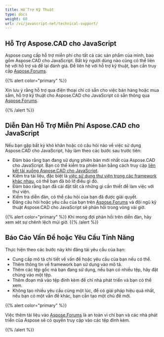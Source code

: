 ```yaml
---
title: Hỗ Trợ Kỹ Thuật
type: docs
weight: 60
url: /vi/javascript-net/technical-support/
---
```


## **Hỗ Trợ Aspose.CAD cho JavaScript**

Aspose cung cấp hỗ trợ miễn phí cho tất cả các sản phẩm của mình, bao gồm Aspose.CAD cho JavaScript. Bất kỳ người dùng nào cũng có thể liên hệ với hỗ trợ và để lại đánh giá. Để liên hệ với hỗ trợ kỹ thuật, bạn cần truy cập [Aspose.Forums](https://forum.aspose.com/c/cad/19).

{{% alert color="primary" %}} 

Xin lưu ý rằng hỗ trợ qua điện thoại chỉ có sẵn cho việc bán hàng hoặc mua sắm, hỗ trợ kỹ thuật cho Aspose.CAD cho JavaScript có sẵn thông qua [Aspose.Forums](https://forum.aspose.com/c/cad/19).

{{% /alert %}}

## **Diễn Đàn Hỗ Trợ Miễn Phí Aspose.CAD cho JavaScript**

Nếu bạn gặp bất kỳ khó khăn hoặc có câu hỏi nào về việc sử dụng Aspose.CAD cho JavaScript, hãy làm theo các bước sau trước tiên:

- Đảm bảo rằng bạn đang sử dụng phiên bản mới nhất của Aspose.CAD cho JavaScript. Bạn có thể kiểm tra phiên bản bằng cách truy cập [liên kết tải xuống Aspose.CAD cho JavaScript](https://www.npmjs.com/package/aspose-cad).
- Kiểm tra tài liệu, đặc biệt là [việc sử dụng thư viện trong các framework khác nhau](/vi/cad/javascript-net/showcases/), có thể bạn đã bỏ lỡ điều gì đó.
- Đảm bảo rằng bạn đã cài đặt tất cả những gì cần thiết để làm việc với thư viện.
- Kiểm tra diễn đàn, có thể câu hỏi của bạn đã được giải quyết.
- Đăng câu hỏi hoặc yêu cầu của bạn trên [Aspose.Forums](https://forum.aspose.com/c/cad/19) và đội ngũ kỹ thuật Aspose.CAD cho JavaScript sẽ phản hồi trong vòng vài giờ.


{{% alert color="primary" %}} 
Khi mong đợi phản hồi trên diễn đàn, hãy xem xét sự chênh lệch múi giờ.
{{% /alert %}}

## **Báo Cáo Vấn Đề hoặc Yêu Cầu Tính Năng**

Thực hiện theo các bước này khi đăng tải yêu cầu của bạn:

- Cung cấp mô tả chi tiết về vấn đề hoặc yêu cầu của bạn nếu có thể.
- Thêm thông tin về framework bạn sử dụng vào mô tả.
- Thêm các tệp gốc mà bạn đang sử dụng, nếu bạn có nhiều tệp, hãy đặt chúng vào một tệp.
- Thêm đoạn mã vào tệp đính kèm để chỉ nhà phát triển và bạn có thể xem.
- Không tạo nhiều yêu cầu cùng một lúc, để có giải pháp hiệu quả nhất, nếu bạn có một vấn đề khác, bạn cần tạo một chủ đề mới.

{{% alert color="primary" %}}

Việc thêm tài liệu vào [Aspose.Forums](https://forum.aspose.com/c/cad/19) là an toàn vì chỉ bạn và các nhà phát triển của Aspose sẽ có quyền truy cập vào các tệp đính kèm.

{{% /alert %}}

